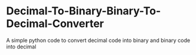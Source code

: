 # Decimal-To-Binary-Binary-To-Decimal-Converter
A simple python code to convert decimal code into binary and binary code into decimal
